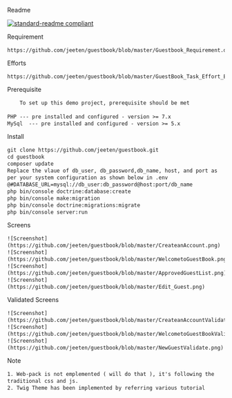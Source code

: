 Readme

[![standard-readme compliant](https://img.shields.io/badge/readme%20style-standard-brightgreen.svg?style=flat-square)](https://github.com/RichardLitt/standard-readme)

Requirement

	https://github.com/jeeten/guestbook/blob/master/Guestbook_Requirement.docx

Efforts

	https://github.com/jeeten/guestbook/blob/master/GuestBook_Task_Effort_Estimation.xlsx

Prerequisite

    	To set up this demo project, prerequisite should be met

	PHP --- pre installed and configured - version >= 7.x
	MySql  --- pre installed and configured - version >= 5.x


Install

	git clone https://github.com/jeeten/guestbook.git
	cd guestbook
	composer update
	Replace the vlaue of db_user, db_password,db_name, host, and port as per your system configuration as shown below in .env 
	@#DATABASE_URL=mysql://db_user:db_password@host:port/db_name
	php bin/console doctrine:database:create
	php bin/console make:migration
	php bin/console doctrine:migrations:migrate
	php bin/console server:run

Screens

	![Screenshot](https://github.com/jeeten/guestbook/blob/master/CreateanAccount.png)
	![Screenshot](https://github.com/jeeten/guestbook/blob/master/WelcometoGuestBook.png)
	![Screenshot](https://github.com/jeeten/guestbook/blob/master/ApprovedGuestList.png)
	![Screenshot](https://github.com/jeeten/guestbook/blob/master/Edit_Guest.png)

Validated Screens 

	![Screenshot](https://github.com/jeeten/guestbook/blob/master/CreateanAccountValidate.png)
	![Screenshot](https://github.com/jeeten/guestbook/blob/master/WelcometoGuestBookValidate.png)
	![Screenshot](https://github.com/jeeten/guestbook/blob/master/NewGuestValidate.png)





Note 
	
	1. Web-pack is not emplemented ( will do that ), it's following the traditional css and js.
	2. Twig Theme has been implemented by referring various tutorial
